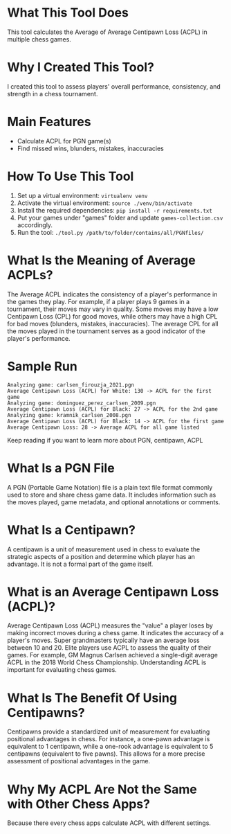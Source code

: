 # What This Tool Does 

This tool calculates the Average of Average Centipawn Loss (ACPL) in multiple chess games.

# Why I Created This Tool?

I created this tool to assess players' overall performance, consistency, and strength in a chess tournament.

# Main Features 

- Calculate ACPL for PGN game(s) 
- Find missed wins, blunders, mistakes, inaccuracies

# How To Use This Tool

1. Set up a virtual environment: `virtualenv venv`
2. Activate the virtual environment: `source ./venv/bin/activate`
3. Install the required dependencies: `pip install -r requirements.txt`
3. Put your games under "games" folder and update `games-collection.csv` accordingly. 
4. Run the tool: `./tool.py /path/to/folder/contains/all/PGNfiles/`

# What Is the Meaning of Average ACPLs?

The Average ACPL indicates the consistency of a player's performance in the games they play. For example, if a player plays 9 games in a tournament, their moves may vary in quality. Some moves may have a low Centipawn Loss (CPL) for good moves, while others may have a high CPL for bad moves (blunders, mistakes, inaccuracies). The average CPL for all the moves played in the tournament serves as a good indicator of the player's performance.

# Sample Run 

```
Analyzing game: carlsen_firouzja_2021.pgn
Average Centipawn Loss (ACPL) for White: 130 -> ACPL for the first game
Analyzing game: dominguez_perez_carlsen_2009.pgn
Average Centipawn Loss (ACPL) for Black: 27 -> ACPL for the 2nd game
Analyzing game: kramnik_carlsen_2008.pgn
Average Centipawn Loss (ACPL) for Black: 14 -> ACPL for the first game
Average Centipawn Loss: 28 -> Average ACPL for all game listed 
``` 

Keep reading if you want to learn more about PGN, centipawn, ACPL

# What Is a PGN File

A PGN (Portable Game Notation) file is a plain text file format commonly used to store and share chess game data. It includes information such as the moves played, game metadata, and optional annotations or comments.

# What Is a Centipawn?

A centipawn is a unit of measurement used in chess to evaluate the strategic aspects of a position and determine which player has an advantage. It is not a formal part of the game itself.

# What is an Average Centipawn Loss (ACPL)?

Average Centipawn Loss (ACPL) measures the "value" a player loses by making incorrect moves during a chess game. It indicates the accuracy of a player's moves. Super grandmasters typically have an average loss between 10 and 20. Elite players use ACPL to assess the quality of their games. For example, GM Magnus Carlsen achieved a single-digit average ACPL in the 2018 World Chess Championship. Understanding ACPL is important for evaluating chess games.

# What Is The Benefit Of Using Centipawns?

Centipawns provide a standardized unit of measurement for evaluating positional advantages in chess. For instance, a one-pawn advantage is equivalent to 1 centipawn, while a one-rook advantage is equivalent to 5 centipawns (equivalent to five pawns). This allows for a more precise assessment of positional advantages in the game.

# Why My ACPL Are Not the Same with Other Chess Apps?

Because there every chess apps calculate ACPL with different settings. 
